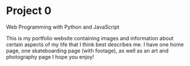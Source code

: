 # Project 0

Web Programming with Python and JavaScript

This is my portfolio website containing images and information about certain aspects of my life that I think best describes me.
I have one home page, one skateboarding page (with footage), as well as an art and photography page
I hope you enjoy!
